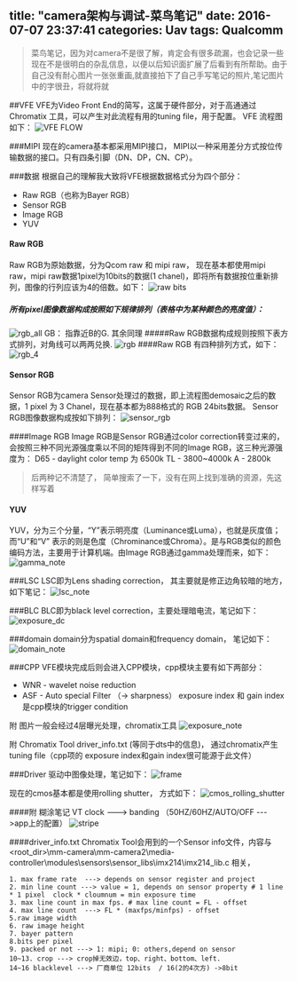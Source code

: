 title: "camera架构与调试-菜鸟笔记"
date: 2016-07-07 23:37:41
categories: Uav
tags: Qualcomm 
---
>菜鸟笔记，因为对camera不是很了解，肯定会有很多疏漏，也会记录一些现在不是很明白的杂乱信息，以便以后知识面扩展了后看到有所帮助。由于自己没有耐心图片一张张重画,就直接拍下了自己手写笔记的照片,笔记图片中的字很丑，将就将就

##VFE
VFE为Video Front End的简写，这属于硬件部分，对于高通通过Chromatix 工具，可以产生对此流程有用的tuning file，用于配置。 VFE 流程图如下：
![VFE FLOW](image/vfe.png)

<!--more-->
###MIPI
现在的camera基本都采用MIPI接口， MIPI以一种采用差分方式按位传输数据的接口。只有四条引脚（DN、DP，CN、CP）。

###数据
根据自己的理解我大致将VFE根据数据格式分为四个部分：
* Raw RGB（也称为Bayer RGB）
* Sensor RGB
* Image RGB
* YUV

#### Raw RGB
Raw RGB为原始数据，分为Qcom raw 和 mipi raw， 现在基本都使用mipi  raw，mipi raw数据1pixel为10bits的数据(1 chanel)，即将所有数据按位重新排列，图像的行列应该为4的倍数。如下：
![raw bits](image/raw%20bits.png)
##### 所有pixel图像数据构成按照如下规律排列（表格中为某种颜色的亮度值）：
![rgb_all](image/rgb_all.jpg)
GB： 指靠近B的G. 其余同理
#####Raw RGB数据构成规则按照下表方式排列，对角线可以两两兑换.
![rgb](image/rgb.png)
####Raw RGB 有四种排列方式，如下：
![rgb_4](image/rgb_4.jpg)

#### Sensor RGB
Sensor RGB为camera Sensor处理过的数据，即上流程图demosaic之后的数据，1 pixel 为 3 Chanel，现在基本都为888格式的 RGB 24bits数据。
Sensor RGB图像数据构成按如下排列：
![sensor_rgb](image/sensor_rgb.jpg)

####Image RGB
Image RGB是Sensor RGB通过color correction转变过来的，会按照三种不同光源强度乘以不同的矩阵得到不同的Image RGB，这三种光源强度为：
D65 - daylight color temp 为 6500k
TL  -   3800~4000k
A    -   2800k
> 后两种记不清楚了， 简单搜索了一下，没有在网上找到准确的资源，先这样写着

#### YUV
YUV，分为三个分量，“Y”表示明亮度（Luminance或Luma），也就是灰度值；而“U”和“V” 表示的则是色度（Chrominance或Chroma）。是与RGB类似的颜色编码方法，主要用于计算机端。由Image RGB通过gamma处理而来，如下：
![gamma_note](image/gamma_note.jpg)


###LSC
LSC即为Lens  shading correction， 其主要就是修正边角较暗的地方，如下笔记：
![lsc_note](image/lsc_note.jpg)

###BLC
BLC即为black level correction，主要处理暗电流，笔记如下：
![exposure_dc](image/exposure_dc.jpg)

###domain
domain分为spatial domain和frequency domain， 笔记如下：
![domain_note](image/domain_note.jpg)

###CPP
VFE模块完成后则会进入CPP模块，cpp模块主要有如下两部分：
* WNR - wavelet noise reduction
* ASF -  Auto special Filter （-> sharpness）
exposure index 和 gain index 是cpp模块的trigger condition



附  图片一般会经过4层曝光处理，chromatix工具
![exposure_note](image/exposure_note.jpg)

附 Chromatix Tool
driver_info.txt (等同于dts中的信息)， 通过chromatix产生tuning file（cpp项的 exposure index和gain index很可能源于此文件）


###Driver
驱动中图像处理，笔记如下：
![frame](image/frame.png)

现在的cmos基本都是使用rolling shutter， 方式如下：
![cmos_rolling_shutter](image/cmos_rolling_shutter.jpg)


####附 糊涂笔记
VT clock ---> banding  （50HZ/60HZ/AUTO/OFF --->app上的配置）
![stripe](image/stripe.jpg)


####driver_info.txt
Chromatix Tool会用到的一个Sensor info文件，内容与<root_dir>\mm-camera\mm-camera2\media-controller\modules\sensors\sensor_libs\imx214\imx214_lib.c 相关，
```info
1. max frame rate  ---> depends on sensor register and project
2. min line count ---> value = 1, depends on sensor property # 1 line * 1 pixel  clock * cloumnum = min exposure time
3. max line count in max fps. # max line count = FL - offset
4. max line count  ---> FL * (maxfps/minfps) - offset
5.raw image width
6. raw image height
7. bayer pattern
8.bits per pixel
9. packed or not ---> 1: mipi; 0: others,depend on sensor
10~13. crop ---> crop掉无效边，top、right、bottom、left.
14~16 blacklevel ---> 厂商单位 12bits  / 16(2的4次方) ->8bit
```
